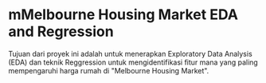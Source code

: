 # mMelbourne Housing Market EDA and Regression
Tujuan dari proyek ini adalah untuk menerapkan Exploratory Data Analysis (EDA) dan teknik Reggression untuk mengidentifikasi fitur mana yang paling mempengaruhi harga rumah di "Melbourne Housing Market".
